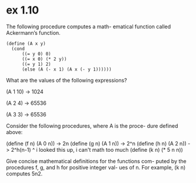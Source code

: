 # ex 1.10

The following procedure computes a math-
ematical function called Ackermann’s function.

    (define (A x y)
      (cond 
          ((= y 0) 0)
          ((= x 0) (* 2 y))
          ((= y 1) 2)
          (else (A (- x 1) (A x (- y 1))))))

What are the values of the following expressions?

(A 1 10)
-> 1024

(A 2 4)
-> 65536

(A 3 3)
-> 65536

Consider the following procedures, where A is the proce-
dure defined above:

(define (f n) (A 0 n)) -> 2n
(define (g n) (A 1 n)) -> 2^n
(define (h n) (A 2 n)) -> 2^h(n-1)
^ i looked this up, i can't math too much
(define (k n) (* 5 n n))

Give concise mathematical definitions for the functions com-
puted by the procedures f, g, and h for positive integer val-
ues of n. For example, (k n) computes 5n2.
